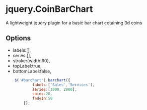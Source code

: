 # jquery.CoinBarChartA lightweight jquery plugin for a basic bar chart cotaining 3d coins## Options- labels:[],- series:[],- stroke:{width:60},- topLabel:true,- bottomLabel:false,```javascript	$('#barchart').barchart({			labels:['Sales','Services'],			series:[1000, 2000],			coins:20,			fadeIn:50		});```